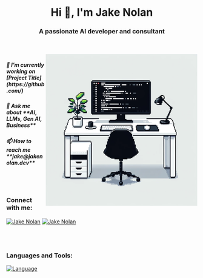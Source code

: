 <h1 align="center">Hi 👋, I'm Jake Nolan</h1>
<h3 align="center" style="border-bottom: 0;">A passionate AI developer and consultant</h3>

<br>
<br>

<img align="right" alt="Main Image" width = "400" src="github_README_img.png">

<h5>🔭 I’m currently working on [Project Title](https://github.com/)</h5>
<h5>💬 Ask me about **AI, LLMs, Gen AI, Business**</h5>
<h5>📫 How to reach me **jake@jakenolan.dev**</h5>

<br>
<br>

<h3 align="left">Connect with me:</h3>
<p align="left">
  <a href="" target="blank"><img align="center" src="" alt="Jake Nolan" height="30" width="40" /></a>
  <a href="" target="blank"><img align="center" src="" alt="Jake Nolan" height="30" width="40" /></a>
</p>

<br>
<br>

<h3 align="left">Languages and Tools:</h3>
<p align="left"> 
  <a href="" target="_blank" rel="noreferrer"> <img src="" alt="Language" width="40" height="40"/> </a> 
</p>
